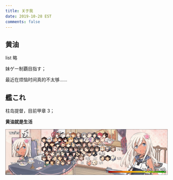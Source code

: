 ```yaml
---
title: 关于我
date: 2019-10-28 EST
comments: false
---
```


## 黄油

list 略

妹ゲー制覇目指す；

最近在烦恼时间真的不太够……

## 艦これ

柱岛提督，目前甲章 3；

**黄油就是生活**


![Kanmusu](/images/kanmusu.png)
